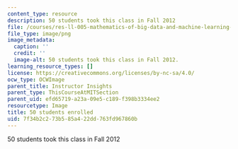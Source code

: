 ```yaml
---
content_type: resource
description: 50 students took this class in Fall 2012
file: /courses/res-ll-005-mathematics-of-big-data-and-machine-learning-january-iap-2020/7f34b2c273b585a422dd763fd967860b_50.png
file_type: image/png
image_metadata:
  caption: ''
  credit: ''
  image-alt: 50 students took this class in Fall 2012.
learning_resource_types: []
license: https://creativecommons.org/licenses/by-nc-sa/4.0/
ocw_type: OCWImage
parent_title: Instructor Insights
parent_type: ThisCourseAtMITSection
parent_uid: efd65719-a23a-09e5-c189-f398b3334ee2
resourcetype: Image
title: 50 students enrolled
uid: 7f34b2c2-73b5-85a4-22dd-763fd967860b
---
```

50 students took this class in Fall 2012